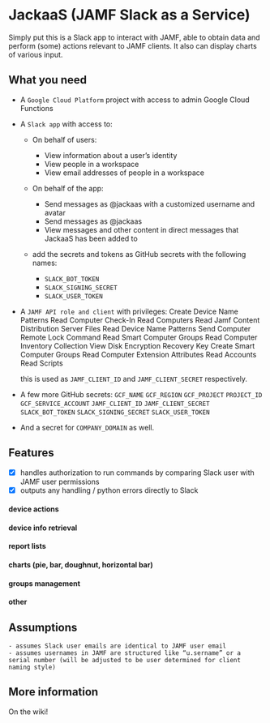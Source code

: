 # JackaaS (JAMF Slack as a Service)

Simply put this is a Slack app to interact with JAMF, able to obtain data and perform (some) actions relevant to JAMF clients. 
It also can display charts of various input.

## What you need

- A `Google Cloud Platform` project with access to admin Google Cloud Functions
- A `Slack app` with access to:
    - On behalf of users:
        - View information about a user’s identity
        - View people in a workspace
        - View email addresses of people in a workspace
    - On behalf of the app:
        - Send messages as @jackaas with a customized username and avatar
        - Send messages as @jackaas
        - View messages and other content in direct messages that JackaaS has been added to

    - add the secrets and tokens as GitHub secrets with the following names:
        - `SLACK_BOT_TOKEN`
        - `SLACK_SIGNING_SECRET`
        - `SLACK_USER_TOKEN`
- A `JAMF API role and client` with privileges:
    Create Device Name Patterns
    Read Computer Check-In
    Read Computers
    Read Jamf Content Distribution Server Files
    Read Device Name Patterns
    Send Computer Remote Lock Command
    Read Smart Computer Groups
    Read Computer Inventory Collection
    View Disk Encryption Recovery Key
    Create Smart Computer Groups
    Read Computer Extension Attributes
    Read Accounts
    Read Scripts

    this is used as `JAMF_CLIENT_ID` and `JAMF_CLIENT_SECRET` respectively.
- A few more GitHub secrets:
    `GCF_NAME`
    `GCF_REGION`
    `GCF_PROJECT`
    `PROJECT_ID`
    `GCF_SERVICE_ACCOUNT`
    `JAMF_CLIENT_ID`
    `JAMF_CLIENT_SECRET`
    `SLACK_BOT_TOKEN`
    `SLACK_SIGNING_SECRET`
    `SLACK_USER_TOKEN`
- And a secret for `COMPANY_DOMAIN` as well.

## Features

- [x] handles authorization to run commands by comparing Slack user with JAMF user permissions
- [x] outputs any handling / python errors directly to Slack

#### device actions
#### device info retrieval
#### report lists
#### charts (pie, bar, doughnut, horizontal bar)
#### groups management
#### other


## Assumptions

    - assumes Slack user emails are identical to JAMF user email
    - assumes usernames in JAMF are structured like “u.sername” or a serial number (will be adjusted to be user determined for client naming style)


## More information

On the wiki!